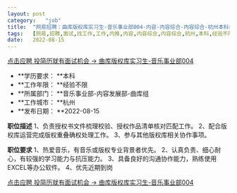 ```yaml
---
layout:	post
category:	"job"
title:	"网易招聘：曲库版权库实习生-音乐事业部004-内容-内容综合-内容综合-杭州本科经验不限"
tags:	[网易,招聘,面试,找工作,工作,内推,内容,内容综合,内容综合,杭州,本科,经验不限]
date:	2022-08-15
---
```


[点击应聘 投简历就有面试机会 -> 曲库版权库实习生-音乐事业部004](http://mobile.bole.netease.com/bole/boleDetail?id=34940&employeeId=346f03c3cda5f04c&key=all)



- **学历要求： **本科
- **工作年限： **经验不限
- **所属部门： **音乐事业部-内容发展部-曲库组
- **工作城市： **杭州
- **发布日期： **2022-08-15



**职位描述**
1、负责授权书文件梳理校验、授权作品清单核对匹配工作。
2、配合版权库运营完成版权重叠确权处理工作。
3、参与其他版权库相关协作事项。



**职位要求**
1、热爱音乐，有音乐或版权专业背景者优先。
2、认真负责、细心耐心，有较强的学习能力与抗压能力。
3、具备良好的沟通协作能力，熟练使用EXCEL等办公软件。
4、优先近期到岗



[点击应聘 投简历就有面试机会 -> 曲库版权库实习生-音乐事业部004](http://mobile.bole.netease.com/bole/boleDetail?id=34940&employeeId=346f03c3cda5f04c&key=all)
